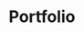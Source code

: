 ---
layout: "../layouts/Project.astro"
title: "Portfolio"
prev: "A static web site, hosted on GitHub pages with deployment trigger on push. Written in JS, HTML, and CSS with Astro.js framework and a few React components."
description: "#TODO"
devDate: "Nov 20 2022"
url: "./teste"
hero: "/1stPortfolio/heroes/portfolioHero.png"
2nd: "/1stPortfolio/heroes/portfolio2nd.png"
---